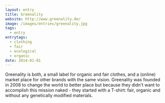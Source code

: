 ```yaml
---
layout: entry
title: Greenality
website: http://www.greenality.de/
image: /images/entries/greenality.jpg
tags:
  - entry
entrytags:
  - clothing
  - fair
  - ecological
  - organic
date: 2014-01-01
---
```


Greenality is both, a small label for organic and fair clothes, and a (online) market place for other brands with the same vision. Greenality was founded in 2008 to change the world to better place but because they didn't want to accomplish this mission naked - they started with a T-shirt: fair, organic and without any genetically modified materials.